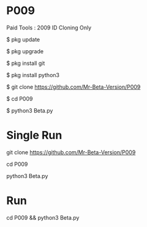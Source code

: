 # P009
 Paid Tools : 2009 ID Cloning Only 

$ pkg update 

$ pkg upgrade

$ pkg install git

$ pkg install python3

$ git clone https://github.com/Mr-Beta-Version/P009

$ cd P009

$ python3 Beta.py

# Single Run

 git clone https://github.com/Mr-Beta-Version/P009

 cd P009

 python3 Beta.py

# Run

 cd P009 && python3 Beta.py
